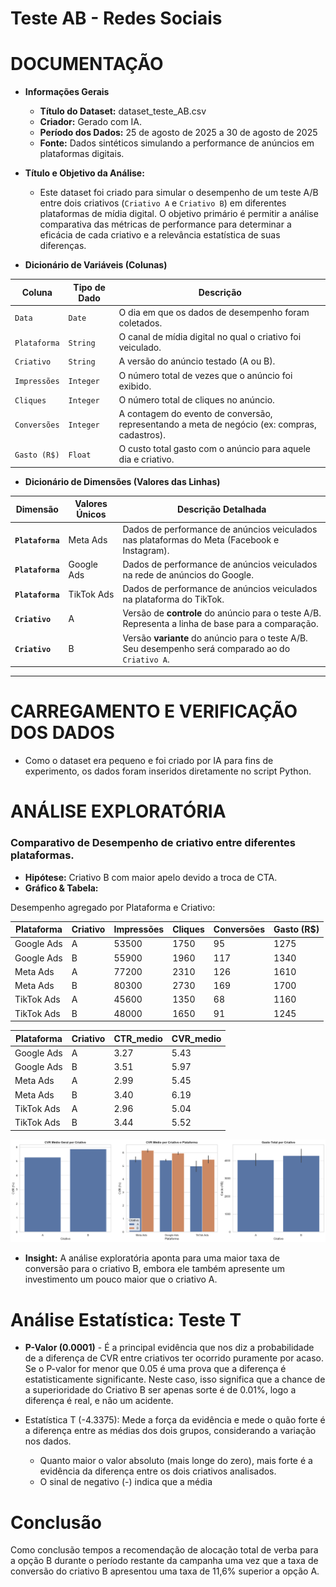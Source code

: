 # Teste AB - Redes Sociais

# DOCUMENTAÇÃO

- **Informações Gerais**
    - **Título do Dataset:** dataset_teste_AB.csv
    - **Criador:** Gerado com IA.
    - **Período dos Dados:** 25 de agosto de 2025 a 30 de agosto de 2025
    - **Fonte:** Dados sintéticos simulando a performance de anúncios em plataformas digitais.

- **Título e Objetivo da Análise:**
    - Este dataset foi criado para simular o desempenho de um teste A/B entre dois criativos (`Criativo A` e `Criativo B`) em diferentes plataformas de mídia digital. O objetivo primário é permitir a análise comparativa das métricas de performance para determinar a eficácia de cada criativo e a relevância estatística de suas diferenças.

- **Dicionário de Variáveis (Colunas)**

| Coluna | Tipo de Dado | Descrição |
| --- | --- | --- |
| `Data` | `Date` | O dia em que os dados de desempenho foram coletados. |
| `Plataforma` | `String` | O canal de mídia digital no qual o criativo foi veiculado. |
| `Criativo` | `String` | A versão do anúncio testado (A ou B). |
| `Impressões` | `Integer` | O número total de vezes que o anúncio foi exibido. |
| `Cliques` | `Integer` | O número total de cliques no anúncio. |
| `Conversões` | `Integer` | A contagem do evento de conversão, representando a meta de negócio (ex: compras, cadastros). |
| `Gasto (R$)` | `Float` | O custo total gasto com o anúncio para aquele dia e criativo. |
- **Dicionário de Dimensões (Valores das Linhas)**

| Dimensão | Valores Únicos | Descrição Detalhada |
| --- | --- | --- |
| **`Plataforma`** | Meta Ads | Dados de performance de anúncios veiculados nas plataformas do Meta (Facebook e Instagram). |
| **`Plataforma`** | Google Ads | Dados de performance de anúncios veiculados na rede de anúncios do Google. |
| **`Plataforma`** | TikTok Ads | Dados de performance de anúncios veiculados na plataforma do TikTok. |
| **`Criativo`** | A | Versão de **controle** do anúncio para o teste A/B. Representa a linha de base para a comparação. |
| **`Criativo`** | B | Versão **variante** do anúncio para o teste A/B. Seu desempenho será comparado ao do `Criativo A`. |

---

# CARREGAMENTO E VERIFICAÇÃO DOS DADOS

- Como o dataset era pequeno e foi criado por IA para fins de experimento, os dados foram inseridos diretamente no script Python.

# ANÁLISE EXPLORATÓRIA

### **Comparativo de Desempenho de criativo entre diferentes plataformas.**

- **Hipótese:** Criativo B com maior apelo devido a troca de CTA.
- **Gráfico & Tabela:**

Desempenho agregado por Plataforma e Criativo:

| Plataforma | Criativo | Impressões | Cliques | Conversões | Gasto (R$) |
| --- | --- | --- | --- | --- | --- |
| Google Ads | A | 53500 | 1750 | 95 | 1275 |
| Google Ads | B | 55900 | 1960 | 117 | 1340 |
| Meta Ads | A | 77200 | 2310 | 126 | 1610 |
| Meta Ads | B | 80300 | 2730 | 169 | 1700 |
| TikTok Ads | A | 45600 | 1350 | 68 | 1160 |
| TikTok Ads | B | 48000 | 1650 | 91 | 1245 |

| Plataforma | Criativo | CTR_medio | CVR_medio |
| --- | --- | --- | --- |
| Google Ads | A | 3.27 | 5.43 |
| Google Ads | B | 3.51 | 5.97 |
| Meta Ads | A | 2.99 | 5.45 |
| Meta Ads | B | 3.40 | 6.19 |
| TikTok Ads | A | 2.96 | 5.04 |
| TikTok Ads | B | 3.44 | 5.52 |

<img src="images/download.png" alt="Churn por gasto mensal" width="600">

 

- **Insight:** A análise exploratória aponta para uma maior taxa de conversão para o criativo B, embora ele também apresente um investimento um pouco maior que o criativo A.

# Análise Estatística: Teste T

- **P-Valor (0.0001)** - É a principal evidência que nos diz a probabilidade de a diferença de CVR entre criativos ter ocorrido puramente por acaso. Se o P-valor for menor que 0.05 é uma prova que a diferença é estatisticamente significante. Neste caso, isso significa que a chance de a superioridade do Criativo B ser apenas sorte é de 0.01%, logo a diferença é real, e não um acidente.

- Estatística T (-4.3375): Mede a força da evidência e mede o quão forte é a diferença entre as médias dos dois grupos, considerando a variação nos dados.
    - Quanto maior o valor absoluto (mais longe do zero), mais forte é a evidência da diferença entre os dois criativos analisados.
    - O sinal de negativo (-) indica que a média

# Conclusão

Como conclusão tempos a recomendação de alocação total de verba para a opção B durante o período restante da campanha uma vez que a taxa de conversão do criativo B apresentou uma taxa de 11,6% superior a opção A.
